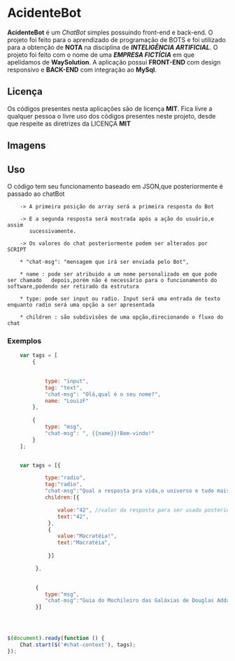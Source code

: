 # AcidenteBot

**AcidenteBot** é um *ChatBot* simples possuindo front-end e back-end. O projeto foi feito para o aprendizado de programação de BOTS e foi utilizado para a obtenção de **NOTA** na disciplina de _**INTELIGÊNCIA ARTIFICIAL**_. O projeto foi feito com o nome de uma _**EMPRESA FICTÍCIA**_ em que apelidamos de **WaySolution**. A aplicação possui **FRONT-END** com design responsivo e **BACK-END** com integração ao **MySql**. 

## Licença

Os códigos presentes nesta aplicações são de licença **MIT**. Fica livre a qualquer pessoa o livre uso dos códigos presentes neste projeto, desde que respeite as diretrizes da LICENÇA **MIT**


## Imagens
   
   

## Uso

O código tem seu funcionamento baseado em JSON,que posteriormente é passado ao chatBot

        -> A primeira posição do array será a primeira resposta do Bot

        -> E a segunda resposta será mostrada após a ação do usuário,e assim
           sucessivamente.

        -> Os valores do chat posteriormente podem ser alterados por SCRIPT   

        * "chat-msg": "mensagem que irá ser enviada pelo Bot",

        * name : pode ser atribuido a um nome personalizado em que pode ser chamado   depois,porém não é necessário para o funcionamento do software,podendo ser retirado da estrutura
        
        * type: pode ser input ou radio. Input será uma entrada de texto enquanto radio será uma opção a ser apresentada

        * children : são subdivisões de uma opção,direcionando o fluxo do chat



### Exemplos

```javascript
    var tags = [
        {
    

            type: "input",
            tag: "text",
            "chat-msg": "Olá,qual é o seu nome?",
            name: "LouizF"
        },
    
        {
            type: "msg",
            "chat-msg": ", {{name}}!Bem-vindo!"
        }
    ];


    var tags = [{

            type:"radio",
            tag:"radio",
            "chat-msg":"Qual a resposta pra vida,o universo e tudo mais?",
            children:[{

                value:"42", //valor da resposta para ser usado posteriormente
                text:"42",
             },
             {
                value:"Macratéia!",
                text:"Macratéia",
                
             }]

         },
         

         {
            type:"msg",
            "chat-msg":"Guia do Mochileiro das Galáxias de Douglas Addams"
         }]




$(document).ready(function () {
    Chat.start($('#chat-context'), tags);
});
```
